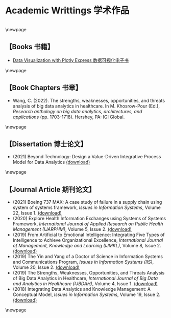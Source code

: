 # Academic Writtings 学术作品

```{tableofcontents}
```

\newpage

## 【Books 书籍】

- [Data Visualization with Plotly Express 数据可视化电子书](https://www.plotlybook.xyz)


\newpage

## 【Book Chapters 书章】

- Wang, C. (2022). The strengths, weaknesses, opportunities, and threats analysis of big data analytics in healthcare. In M. Khosrow-Pour (Ed.), *Research anthology on big data analytics, architectures, and applications* (pp. 1703-1718). Hershey, PA: IGI Global.


\newpage

## 【Dissertation 博士论文】

- (2021) Beyond Technology: Design a Value-Driven Integrative Process Model for Data Analytics [(download)](https://www.wcj365.xyz/pdf/wang_dissertation.pdf)

\newpage

## 【Journal Article 期刊论文】

- (2021) Boeing 737 MAX: A case study of failure in a supply chain using system of systems framework, *Issues in Information Systems*, Volume 22, Issue 1. [(download)](https://www.wcj365.xyz/pdf/1_iis_2021_51-62.pdf)
- (2020) Explore Health Information Exchanges using Systems of Systems Framework, *International Journal of Applied Research on Public Health Management (IJARPHM)*, Volume 5, Issue 2. [(download)](https://www.wcj365.xyz/pdf/Exploring-Health-Information-Exchange.pdf)
- (2019) From Artificial to Emotional Intelligence: Integrating Five Types of Intelligence to Achieve Organizational Excellence, *International Journal of Management, Knowledge and Learning (IJMKL)*, Volume 8, Issue 2. [(download)](https://www.wcj365.xyz/pdf/From-Artificial-to-Emotional-Intelligence.pdf)
- (2019) The Yin and Yang of a Doctor of Science in Information Systems and Communications Program,  *Issues in Information Systems (IIS)*, Volume 20, Issue 2. [(download)](https://www.wcj365.xyz/pdf/2_iis_2019_128-139.pdf)
- (2019) The Strengths, Weaknesses, Opportunities, and Threats Analysis of Big Data Analytics in Healthcare, *International Journal of Big Data and Analytics in Healthcare (IJBDAH)*, Volume 4, Issue 1. [(download)](https://www.wcj365.xyz/pdf/SWOT-Analysis-Big-Data-Healthcare.pdf)
- (2018) Integrating Data Analytics and Knowledge Management: A Conceptual Model, *Issues in Information Systems*, Volume 19, Issue 2. [(download)](https://www.wcj365.xyz/pdf/2_iis_2018_208-216.pdf)

\newpage

